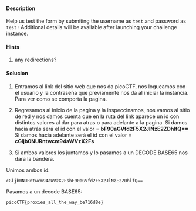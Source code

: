 
#### Description

Help us test the form by submiting the username as `test` and password as `test!`
Additional details will be available after launching your challenge instance.


#### Hints
1. any redirections?


#### Solucion

1. Entramos al link del sitio web que nos da picoCTF, nos logueamos con el usuario y la contraseña que previamente nos da al iniciar la instancia. Para ver como se comporta la pagina.
2. Regresamos al inicio de la pagina y la inspeccinamos, nos vamos al sitio de red y nos damos cuenta que en la ruta del link aparece un id con distintos valores al dar para atras o para adelante a la pagina. 
		Si damos hacia atrás será el id con el valor = **bF90aGVfd2F5X2JlNzE2ZDhlfQ==**
		Si damos hacia adelante será el id con el valor =  **cGljb0NURntwcm94aWVzX2Fs**

3. Si ambos valores los juntamos y lo pasamos a un DECODE BASE65 nos dara la bandera.

Unimos ambos id:
```
cGljb0NURntwcm94aWVzX2FsbF90aGVfd2F5X2JlNzE2ZDhlfQ==
```

Pasamos a un decode BASE65:
```
picoCTF{proxies_all_the_way_be716d8e}
```


